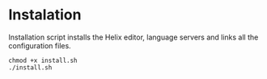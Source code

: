 # Instalation

Installation script installs the Helix editor, language servers and links all the configuration files.

```shell
chmod +x install.sh
./install.sh
```
